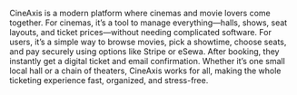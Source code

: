 CineAxis is a modern platform where cinemas and movie lovers come together. For cinemas, it’s a tool to manage everything—halls, shows, seat layouts, and ticket prices—without needing complicated software. For users, it’s a simple way to browse movies, pick a showtime, choose seats, and pay securely using options like Stripe or eSewa. After booking, they instantly get a digital ticket and email confirmation. Whether it’s one small local hall or a chain of theaters, CineAxis works for all, making the whole ticketing experience fast, organized, and stress-free.